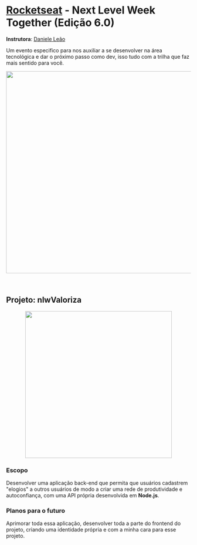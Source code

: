 # [Rocketseat](https://rocketseat.com.br/) - Next Level Week Together (Edição 6.0)
**Instrutora**: [Daniele Leão](https://github.com/danileao)

Um evento especifico para nos auxiliar a se desenvolver na área tecnológica e dar o próximo passo como dev, isso tudo com a trilha que faz mais sentido para você.

<p align="center">
  <img  width='550' src='https://github.com/katharinefernandes/Arquivos_Importantes/blob/main/Foto_NLW.jpg?raw=true'>
</p>
<br>

## Projeto: nlwValoriza

<p align="center">
  <img width='400' src="https://images.ctfassets.net/ucp6tw9r5u7d/58whZ9fuYern2P52JkwhQt/867c527d709d3968d216b691f31b6c75/Voc___pede_opini__o_s___para_quem_concorda_com_voc__.jpg">
</p>

### Escopo
Desenvolver uma aplicação back-end que permita que usuários cadastrem "elogios" a outros usuários de modo a criar uma rede de produtividade e autoconfiança, com uma API própria desenvolvida em **Node.js**.

### Planos para o futuro
Aprimorar toda essa aplicação, desenvolver toda a parte do frontend do projeto, criando uma identidade própria e com a minha cara para esse projeto.
 
